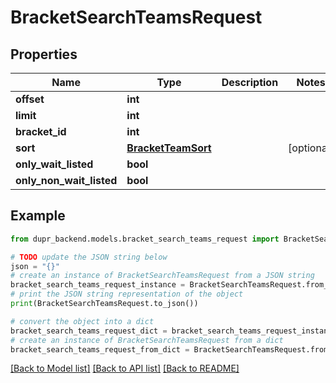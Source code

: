 # BracketSearchTeamsRequest


## Properties

Name | Type | Description | Notes
------------ | ------------- | ------------- | -------------
**offset** | **int** |  | 
**limit** | **int** |  | 
**bracket_id** | **int** |  | 
**sort** | [**BracketTeamSort**](BracketTeamSort.md) |  | [optional] 
**only_wait_listed** | **bool** |  | 
**only_non_wait_listed** | **bool** |  | 

## Example

```python
from dupr_backend.models.bracket_search_teams_request import BracketSearchTeamsRequest

# TODO update the JSON string below
json = "{}"
# create an instance of BracketSearchTeamsRequest from a JSON string
bracket_search_teams_request_instance = BracketSearchTeamsRequest.from_json(json)
# print the JSON string representation of the object
print(BracketSearchTeamsRequest.to_json())

# convert the object into a dict
bracket_search_teams_request_dict = bracket_search_teams_request_instance.to_dict()
# create an instance of BracketSearchTeamsRequest from a dict
bracket_search_teams_request_from_dict = BracketSearchTeamsRequest.from_dict(bracket_search_teams_request_dict)
```
[[Back to Model list]](../README.md#documentation-for-models) [[Back to API list]](../README.md#documentation-for-api-endpoints) [[Back to README]](../README.md)


